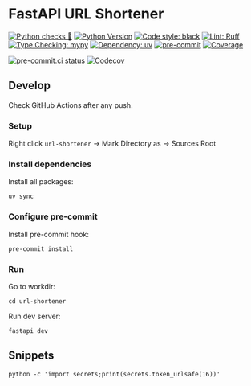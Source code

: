 # FastAPI URL Shortener

[![Python checks 🐍](https://img.shields.io/github/actions/workflow/status/mahenzon/fastapi-url-shortener/python-checks.yaml?branch=master&label=Python%20checks%20%F0%9F%90%8D&logo=github&style=for-the-badge)](https://github.com/mahenzon/fastapi-url-shortener/actions/workflows/python-checks.yaml)
[![Python Version](https://img.shields.io/badge/python-3.13%2B-blue?logo=python&style=for-the-badge)](https://www.python.org/)
[![Code style: black](https://img.shields.io/badge/code%20style-black-000000.svg?logo=python&style=for-the-badge)](https://github.com/psf/black)
[![Lint: Ruff](https://img.shields.io/badge/lint-ruff-%23efc000?logo=ruff&logoColor=white&style=for-the-badge)](https://github.com/astral-sh/ruff)
[![Type Checking: mypy](https://img.shields.io/badge/type%20checking-mypy-blueviolet?logo=python&style=for-the-badge)](https://github.com/python/mypy)
[![Dependency: uv](https://img.shields.io/badge/dependencies-uv-4B8BBE?logo=python&style=for-the-badge)](https://github.com/astral-sh/uv)
[![pre-commit](https://img.shields.io/badge/pre--commit-enabled-22C55E?style=for-the-badge&logo=pre-commit&logoColor=white)](https://github.com/pre-commit/pre-commit)
[![Coverage](https://img.shields.io/endpoint?url=https%3A%2F%2Fgist.githubusercontent.com%2Fmahenzon%2F39e54419feb170851468c4132bbc3d5f%2Fraw%2Fcoverage.json&style=for-the-badge)](https://github.com/mahenzon/fastapi-url-shortener/actions/workflows/python-checks.yaml)

[![pre-commit.ci status](https://results.pre-commit.ci/badge/github/mahenzon/fastapi-url-shortener/master.svg)](https://results.pre-commit.ci/latest/github/mahenzon/fastapi-url-shortener/master)
[![Codecov](https://codecov.io/gh/mahenzon/fastapi-url-shortener/branch/master/graph/badge.svg)](https://codecov.io/gh/mahenzon/fastapi-url-shortener)

## Develop

Check GitHub Actions after any push.


### Setup

Right click `url-shortener` -> Mark Directory as -> Sources Root


### Install dependencies

Install all packages:
```shell
uv sync
```

### Configure pre-commit

Install pre-commit hook:
```shell
pre-commit install
```

### Run

Go to workdir:
```shell
cd url-shortener
```

Run dev server:
```shell
fastapi dev
```

## Snippets

```shell
python -c 'import secrets;print(secrets.token_urlsafe(16))'
```
